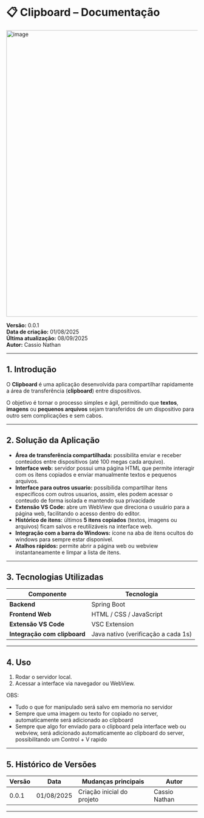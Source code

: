 # 📋 Clipboard – Documentação
<img width="898" height="752" alt="image" src="https://github.com/user-attachments/assets/4b16268d-959f-48a3-b241-38747a8e34be" />

**Versão:** 0.0.1  
**Data de criação:** 01/08/2025  
**Última atualização:** 08/09/2025  
**Autor:** Cassio Nathan  

---

## 1. Introdução
O **Clipboard** é uma aplicação desenvolvida para compartilhar rapidamente a área de transferência (**clipboard**) entre dispositivos.  

O objetivo é tornar o processo simples e ágil, permitindo que **textos**, **imagens** ou **pequenos arquivos** sejam transferidos de um dispositivo para outro sem complicações e sem cabos.

---

## 2. Solução da Aplicação

- **Área de transferência compartilhada:** possibilita enviar e receber conteúdos entre dispositivos  (até 100 megas cada arquivo).
- **Interface web:** servidor possui uma página HTML que permite interagir com os itens copiados e enviar manualmente textos e pequenos arquivos.
- **Interface para outros usuario:** possibilida compartilhar itens especificos com outros usuarios, assim, eles podem acessar o conteudo de forma isolada e mantendo sua privacidade
- **Extensão VS Code:** abre um WebView que direciona o usuário para a página web, facilitando o acesso dentro do editor.
- **Histórico de itens:** últimos **5 itens copiados** (textos, imagens ou arquivos) ficam salvos e reutilizáveis na interface web.
- **Integração com a barra do Windows:** ícone na aba de itens ocultos do windows para sempre estar disponivel.
- **Atalhos rápidos:** permite abrir a página web ou webview instantaneamente e limpar a lista de itens.

---

## 3. Tecnologias Utilizadas

| Componente                     | Tecnologia                                  |
|--------------------------------|----------------------------------------------|
| **Backend**                    | Spring Boot                                 |
| **Frontend Web**               | HTML / CSS / JavaScript                     |
| **Extensão VS Code**           | VSC Extension                               |
| **Integração com clipboard**   | Java nativo (verificação a cada 1s)         |

---

## 4. Uso

1. Rodar o servidor local.  
2. Acessar a interface via navegador ou WebView.
   
OBS: 
- Tudo o que for manipulado será salvo em memoria no servidor
- Sempre que uma imagem ou texto for copiado no server, automaticamente será adicionado ao clipboard
- Sempre que algo for enviado para o clipboard pela interface web ou webview, será adicionado automaticamente ao clipboard do server, possibilitando um Control + V rapido 

---

## 5. Histórico de Versões

| Versão | Data       | Mudanças principais        | Autor          |
|--------|------------|----------------------------|----------------|
| 0.0.1  | 01/08/2025 | Criação inicial do projeto | Cassio Nathan  |

---
